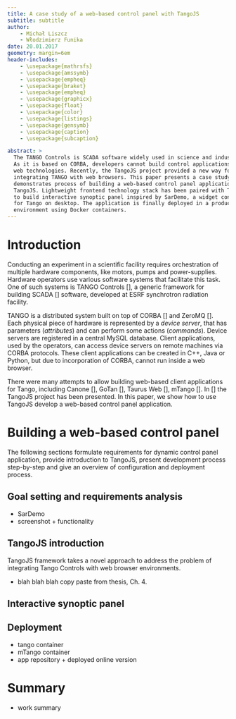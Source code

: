 ```yaml
---
title: A case study of a web-based control panel with TangoJS
subtitle: subtitle
author:
    - Michał Liszcz
    - Włodzimierz Funika
date: 20.01.2017
geometry: margin=6em
header-includes:
    - \usepackage{mathrsfs}
    - \usepackage{amssymb}
    - \usepackage{empheq}
    - \usepackage{braket}
    - \usepackage{empheq}
    - \usepackage{graphicx}
    - \usepackage{float}
    - \usepackage{color}
    - \usepackage{listings}
    - \usepackage{gensymb}
    - \usepackage{caption}
    - \usepackage{subcaption}

abstract: >
  The TANGO Controls is SCADA software widely used in science and industry.
  As it is based on CORBA, developers cannot build control applications using
  web technologies. Recently, the TangoJS project provided a new way for
  integrating TANGO with web browsers. This paper presents a case study that
  demonstrates process of building a web-based control panel application using
  TangoJS. Lightweight frontend technology stack has been paired with TangoJS
  to build interactive synoptic panel inspired by SarDemo, a widget container
  for Tango on desktop. The application is finally deployed in a production
  environment using Docker containers.
---
```


# Introduction

Conducting an experiment in a scientific facility requires orchestration of
multiple hardware components, like motors, pumps and power-supplies.
Hardware operators use various software systems that facilitate this task.
One of such systems is TANGO Controls [], a generic framework for building
SCADA [] software, developed at ESRF synchrotron radiation facility.

TANGO is a distributed system built on top of CORBA [] and ZeroMQ []. Each
physical piece of hardware is represented by a *device server*, that has
parameters (*attributes*) and can perform some actions (*commands*).
Device servers are registered in a central MySQL database.
Client applications, used by the operators, can access device servers on remote
machines via CORBA protocols. These client applications can be created in C++,
Java or Python, but due to incorporation of CORBA, cannot run inside a web
browser.

There were many attempts to allow building web-based client applications for
Tango, including Canone [], GoTan [], Taurus Web [], mTango [].
In [] the TangoJS project has been presented.
In this paper, we show how to use TangoJS  develop a web-based control panel
application.

# Building a web-based control panel

The following sections
formulate requirements for dynamic control panel application,
provide introduction to TangoJS,
present development process step-by-step
and give an overview of configuration and deployment process.

## Goal setting and requirements analysis


* SarDemo
* screenshot + functionality

## TangoJS introduction

TangoJS framework takes a novel approach to address the problem of integrating
Tango Controls with web browser environments.

* blah blah blah copy paste from thesis, Ch. 4.

## Interactive synoptic panel

## Deployment

* tango container
* mTango container
* app repository + deployed online version

# Summary

* work summary
